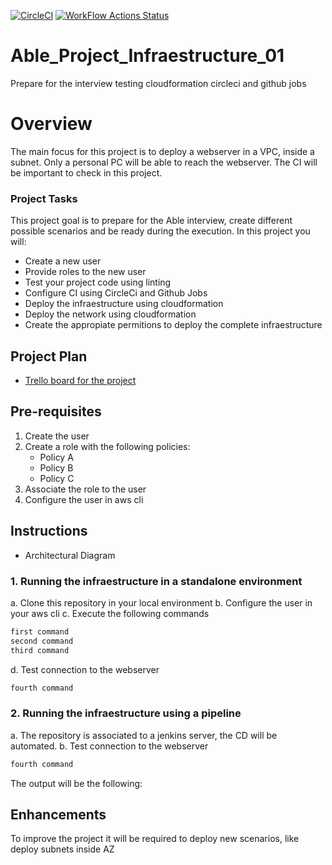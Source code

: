 [![CircleCI](https://circleci.com/gh/JoseBerrocal/Able_Project_Infraestructure_01.svg?style=svg)](https://circleci.com/gh/JoseBerrocal/Able_Project_Infraestructure_01)
[![WorkFlow Actions Status](https://github.com/JoseBerrocal/Able_Project_Infraestructure_01/workflows/repo-workflow/badge.svg)](https://github.com/JoseBerrocal/Able_Project_Infraestructure_01/actions)

# Able_Project_Infraestructure_01
Prepare for the interview testing cloudformation circleci and github jobs


# Overview

The main focus for this project is to deploy a webserver in a VPC, inside a subnet. Only a personal PC will be able to reach the webserver. The CI will be important to check in this project. 


### Project Tasks

This project goal is to prepare for the Able interview, create different possible scenarios and be ready during the execution. In this project you will:
* Create a new user
* Provide roles to the new user
* Test your project code using linting
* Configure CI using CircleCi and Github Jobs
* Deploy the infraestructure using cloudformation
* Deploy the network using cloudformation
* Create the appropiate permitions to deploy the complete infraestructure


## Project Plan

* [Trello board for the project](https://trello.com/b/cdioDvZb/building-a-ci-cd-pipeline)

## Pre-requisites

1. Create the user
2. Create a role with the following policies:
    - Policy A
    - Policy B
    - Policy C
3. Associate the role to the user
4. Configure the user in aws cli

## Instructions

* Architectural Diagram 

### 1. Running the infraestructure in a standalone environment

a. Clone this repository in your local environment
b. Configure the user in your aws cli
c. Execute the following commands
```bash
first command
second command
third command
```
d. Test connection to the webserver
```bash
fourth command
```

### 2. Running the infraestructure using a pipeline

a. The repository is associated to a jenkins server, the CD will be automated.
b. Test connection to the webserver
```bash
fourth command
```
The output will be the following:


## Enhancements

To improve the project it will be required to deploy new scenarios, like deploy subnets inside AZ